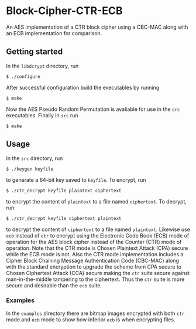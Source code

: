 # Block-Cipher-CTR-ECB
An AES implementation of a CTR block cipher using a CBC-MAC along with an ECB implementation for comparison.

## Getting started
In the `libdcrypt` directory, run 
```
$ ./configure
```
After successful configuration build the executables by running
```
$ make
``` 
Now the AES Pseudo Random Permutation is avaliable for use in the `src` executables. Finally in `src` run
```
$ make
```

## Usage
In the `src` directory, run 
```
$ ./keygen keyfile
``` 
to generate a 64-bit key saved to `keyfile`. To encrypt, run 
```
$ ./ctr_encrypt keyfile plaintext ciphertext
```
to encrypt the content of `plaintext` to a file named `ciphertext`. To decrypt, run
```
$ ./ctr_decrypt keyfile ciphertext plaintext
```
to decrypt the content of `ciphertext` to a file named `plaintext`. 
Likewise use `ecb` instead of `ctr` to encrypt using the Electronic Code Book (ECB) mode of operation for the AES block cipher
instead of the Counter (CTR) mode of operation. Note that the CTR mode is Chosen Plaintext Attack (CPA) secure while the ECB 
mode is not. Also the CTR mode implementation includes a Cipher Block Chaining Message Authentication Code (CBC-MAC) along with
the standard encryption to upgrade the scheme from CPA secure to Chosen Ciphertext Attack (CCA) secure making the `ctr` suite
secure against man-in-the-middle tampering to the ciphertext. Thus the `ctr` suite is more secure and desirable than the 
`ecb` suite.

### Examples
In the `examples` directory there are bitmap images encrypted with both `ctr` mode and `ecb` mode to show how inferior `ecb` is
when encrypting files.

